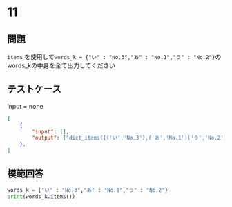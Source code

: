 # 11
## 問題

`items` を使用して`words_k = {"い" : "No.3","あ" : "No.1","う" : "No.2"}`のwords_kの中身を全て出力してください

## テストケース
input = none
```json
[
	{
		"input": [],
		"output": ["dict_items([('い','No.3'),('あ','No.1')('う','No.2')])"]
  	},
]
```

## 模範回答
```python
words_k = {"い" : "No.3","あ" : "No.1","う" : "No.2"}
print(words_k.items())
```
